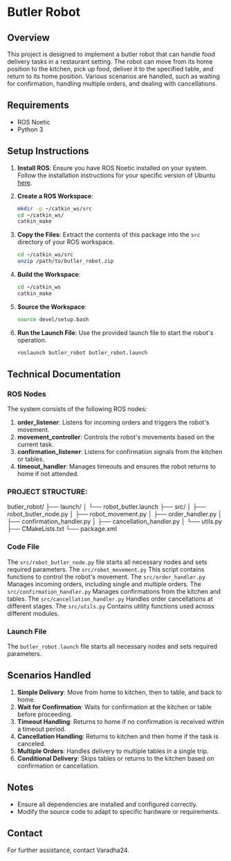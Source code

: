 
# Butler Robot

## Overview
This project is designed to implement a butler robot that can handle food delivery tasks in a restaurant setting. The robot can move from its home position to the kitchen, pick up food, deliver it to the specified table, and return to its home position. Various scenarios are handled, such as waiting for confirmation, handling multiple orders, and dealing with cancellations.

## Requirements
- ROS Noetic
- Python 3

## Setup Instructions

1. **Install ROS**: Ensure you have ROS Noetic installed on your system. Follow the installation instructions for your specific version of Ubuntu [here](http://wiki.ros.org/noetic/Installation/Ubuntu).

2. **Create a ROS Workspace**:
   ```sh
   mkdir -p ~/catkin_ws/src
   cd ~/catkin_ws/
   catkin_make
   ```

3. **Copy the Files**: Extract the contents of this package into the `src` directory of your ROS workspace.
   ```sh
   cd ~/catkin_ws/src
   unzip /path/to/butler_robot.zip
   ```

4. **Build the Workspace**:
   ```sh
   cd ~/catkin_ws
   catkin_make
   ```

5. **Source the Workspace**:
   ```sh
   source devel/setup.bash
   ```

6. **Run the Launch File**: Use the provided launch file to start the robot's operation.
   ```sh
   roslaunch butler_robot butler_robot.launch
   ```

## Technical Documentation

### ROS Nodes
The system consists of the following ROS nodes:

1. **order_listener**: Listens for incoming orders and triggers the robot's movement.
2. **movement_controller**: Controls the robot's movements based on the current task.
3. **confirmation_listener**: Listens for confirmation signals from the kitchen or tables.
4. **timeout_handler**: Manages timeouts and ensures the robot returns to home if not attended.

### PROJECT STRUCTURE:
butler_robot/
├── launch/
│   └── robot_butler.launch
├── src/
│   ├── robot_butler_node.py
│   ├── robot_movement.py
│   ├── order_handler.py
│   ├── confirmation_handler.py
│   ├── cancellation_handler.py
│   └── utils.py
├── CMakeLists.txt
└── package.xml

### Code File
The `src/robot_butler_node.py` file starts all necessary nodes and sets required parameters.
The `src/robot_movement.py` This script contains functions to control the robot's movement.
The `src/order_handler.py` Manages incoming orders, including single and multiple orders.
The `src/confirmation_handler.py` Manages confirmations from the kitchen and tables.
The `src/cancellation_handler.py` Handles order cancellations at different stages.
The `src/utils.py` Contains utility functions used across different modules.

### Launch File
The `butler_robot.launch` file starts all necessary nodes and sets required parameters.

## Scenarios Handled

1. **Simple Delivery**: Move from home to kitchen, then to table, and back to home.
2. **Wait for Confirmation**: Waits for confirmation at the kitchen or table before proceeding.
3. **Timeout Handling**: Returns to home if no confirmation is received within a timeout period.
4. **Cancellation Handling**: Returns to kitchen and then home if the task is canceled.
5. **Multiple Orders**: Handles delivery to multiple tables in a single trip.
6. **Conditional Delivery**: Skips tables or returns to the kitchen based on confirmation or cancellation.

## Notes
- Ensure all dependencies are installed and configured correctly.
- Modify the source code to adapt to specific hardware or requirements.

## Contact
For further assistance, contact Varadha24.
